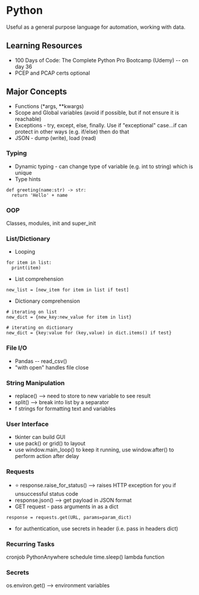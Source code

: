 # Python
Useful as a general purpose language for automation, working with data.

## Learning Resources
- 100 Days of Code: The Complete Python Pro Bootcamp (Udemy) -- on day 36
- PCEP and PCAP certs optional

## Major Concepts
- Functions (*args, **kwargs)
- Scope and Global variables (avoid if possible, but if not ensure it is reachable)
- Exceptions - try, except, else, finally. Use if "exceptional" case...if can protect in other ways (e.g. if/else) then do that
- JSON - dump (write), load (read)

### Typing
- Dynamic typing - can change type of variable (e.g. int to string) which is unique
- Type hints

```
def greeting(name:str) -> str:
  return 'Hello' + name
```

### OOP
Classes, modules, init and super_init

### List/Dictionary
- Looping
```
for item in list:
  print(item)
```
- List comprehension 
```
new_list = [new_item for item in list if test]
```
- Dictionary comprehension
```
# iterating on list
new_dict = {new_key:new_value for item in list}

# iterating on dictionary
new_dict = {key:value for (key,value) in dict.items() if test}
```
### File I/O
- Pandas -- read_csv()
- "with open" handles file close

### String Manipulation
- replace() --> need to store to new variable to see result
- split() --> break into list by a separator
- f strings for formatting text and variables

### User Interface
- tkinter can build GUI
- use pack() or grid() to layout
- use window.main_loop() to keep it running, use window.after() to perform action after delay

### Requests
- ⭐ response.raise_for_status() --> raises HTTP exception for you if unsuccessful status code
- response.json() --> get payload in JSON format
- GET request - pass arguments in as a dict
```
response = requests.get(URL, params=param_dict)
```
- for authentication, use secrets in header (i.e. pass in headers dict)

### Recurring Tasks
cronjob
PythonAnywhere schedule
time.sleep()
lambda function

### Secrets
os.environ.get() --> environment variables
